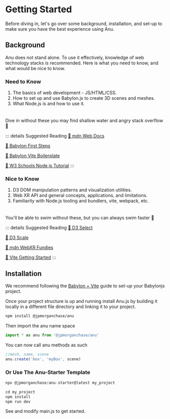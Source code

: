 # Getting Started

Before diving in, let's go over some background, installation, and set-up to make sure you have the best experience using Anu.

## Background

Anu does not stand alone. To use it effectively, knowledge of web technology stacks is recommended. Here is what you need to know, and what would be nice to know.

### Need to Know

 1. The basics of web development - JS/HTML/CSS.
 2. How to set up and use Babylon.js to create 3D scenes and meshes.
 3. What Node.js is and how to use it.

<div class="danger custom-block" style="padding-top: 8px">

Dive in without these you may find shallow water and angry stack overflow :mage:

::: details Suggested Reading
[:link: mdn Web Docs](https://developer.mozilla.org/en-US/docs/Learn)

[:link: Babylon First Steps](https://doc.babylonjs.com/journey/theFirstStep)

[:link: Babylon Vite Boilerplate](https://github.com/paganaye/babylonjs-vite-boilerplate)

[:link: W3 Schools Node.js Tutorial](https://www.w3schools.com/nodejs/default.asp)
:::

</div>



### Nice to Know

1. D3 DOM manipulation patterns and visualization utilities.
2. Web XR API and general concepts, applications, and limitations.
3. Familiarity with Node.js tooling and bundlers, vite, webpack, etc.


<div class="warning custom-block" style="padding-top: 8px">

You'll be able to swim without these, but you can always swim faster :shark:

::: details Suggested Reading
[:link: D3 Select](https://github.com/d3/d3-selection)

[:link: D3 Scale](https://github.com/d3/d3-scale)

[:link: mdn WebXR Fundies](https://developer.mozilla.org/en-US/docs/Web/API/WebXR_Device_API/Fundamentals)

[:link: Vite Getting Started](https://vitejs.dev/guide/)
:::

</div>


## Installation
We recommend following the [Babylon + Vite](https://doc.babylonjs.com/guidedLearning/usingVite) guide to set-up your Babylonjs project.

Once your project structure is up and running install Anu.js by building it locally in a different file directory and linking it to your project. 

```bash
npm install @jpmorganchase/anu
```

Then import the anu name space

```js 
import * as anu from '@jpmorganchase/anu'
```

You can now call anu methods as such

```js
//mesh, name, scene
anu.create('box', 'myBox', scene)
```

### Or Use The Anu-Starter Template

```js
npx @jpmorganchase/anu-starter@latest my_project 
```

```js
cd my_project
npm install 
npm run dev
```

See and modify main.js to get started. 
